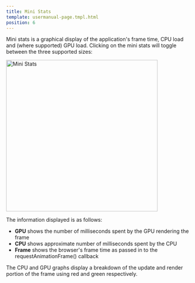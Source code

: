 ```yaml
---
title: Mini Stats
template: usermanual-page.tmpl.html
position: 6
---
```


Mini stats is a graphical display of the application's frame time, CPU load and (where supported) GPU load. Clicking on the mini stats will toggle between the three supported sizes:

<img alt="Mini Stats" width="411" src="/images/user-manual/optimization/mini-stats/mini-stats.gif" />

The information displayed is as follows:

* **GPU** shows the number of milliseconds spent by the GPU rendering the frame
* **CPU** shows approximate number of milliseconds spent by the CPU
* **Frame** shows the browser's frame time as passed in to the requestAnimationFrame() callback

The CPU and GPU graphs display a breakdown of the update and render portion of the frame using red and green respectively.